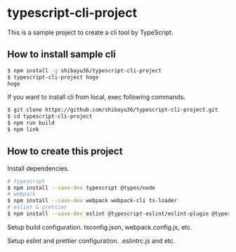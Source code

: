 # typescript-cli-project
This is a sample project to create a cli tool by TypeScript.

## How to install sample cli
```sh
$ npm install -g shibayu36/typescript-cli-project
$ typescript-cli-project hoge
hoge
```

If you want to install cli from local, exec following commands.

```sh
$ git clone https://github.com/shibayu36/typescript-cli-project.git
$ cd typescript-cli-project
$ npm run build
$ npm link
```

## How to create this project
Install dependencies.

```sh
# typescript
$ npm install --save-dev typescript @types/node
# webpack
$ npm install --save-dev webpack webpack-cli ts-loader
# eslint & prettier
$ npm install --save-dev eslint @typescript-eslint/eslint-plugin @typescript-eslint/parser prettier eslint-config-prettier eslint-plugin-import
```

Setup build configuration.  tsconfig.json, webpack.config.js, etc.

Setup eslint and prettier configuration.  .eslintrc.js and etc.
